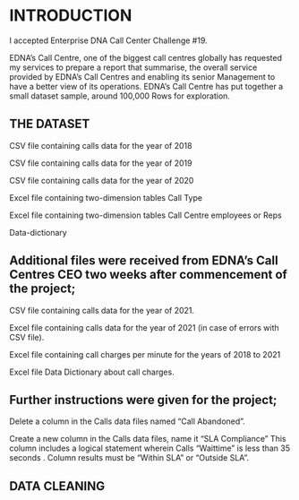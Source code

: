 # INTRODUCTION

I accepted Enterprise DNA Call Center Challenge #19.

EDNA’s Call Centre, one of the biggest call centres globally has requested my services to prepare a report that summarise, the overall service provided by EDNA’s Call Centres and enabling its senior Management to have a better view of its operations. EDNA’s Call Centre has put together a small dataset sample, around 100,000 Rows for exploration.

## THE DATASET

CSV file containing calls data for the year of 2018

CSV file containing calls data for the year of 2019

CSV file containing calls data for the year of 2020

Excel file containing two-dimension tables Call Type

Excel file containing two-dimension tables Call Centre employees or Reps

Data-dictionary

## Additional files were received from EDNA’s Call Centres CEO two weeks after commencement of the project;

CSV file containing calls data for the year of 2021.

Excel file containing calls data for the year of 2021 (in case of errors with CSV file).

Excel file containing call charges per minute for the years of 2018 to 2021

Excel file Data Dictionary about call charges.

## Further instructions were given for the project;

Delete a column in the Calls data files named “Call Abandoned”.

Create a new column in the Calls data files, name it “SLA Compliance” This column includes a logical statement wherein Calls “Waittime” is less than 35 seconds . Column results must be “Within SLA” or “Outside SLA”.

## DATA CLEANING


